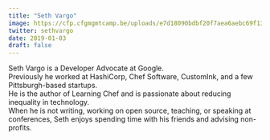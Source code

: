 ```yaml
---
title: "Seth Vargo"
image: https://cfp.cfgmgmtcamp.be/uploads/e7d18090bdbf20f7aea6aebc69f1328f9422374a35d592c302.jpeg
twitter: sethvargo
date: 2019-01-03
draft: false
---
```


Seth Vargo is a Developer Advocate at Google.  
Previously he worked at HashiCorp, Chef Software, CustomInk, and a few Pittsburgh-based startups.  
He is the author of Learning Chef and is passionate about reducing inequality in technology.  
When he is not writing, working on open source, teaching, or speaking at conferences, Seth enjoys spending time with his friends and advising non-profits.  

